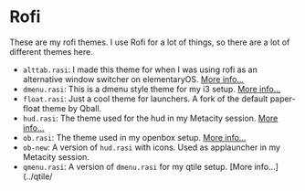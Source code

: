 # Rofi

These are my rofi themes. I use Rofi for a lot of things, so there are a lot of different themes here.

- `alttab.rasi`: I made this theme for when I was using rofi as an alternative window switcher on elementaryOS. [More info...](https://gist.github.com/RobinBoers/56022f6e185c3e91dd8186bd657228b9#use-rofi-as-alternative-alttab-switcher)
- `dmenu.rasi`: This is a dmenu style theme for my i3 setup. [More info...](../i3/)
- `float.rasi`: Just a cool theme for launchers. A fork of the default paper-float theme by Qball.
- `hud.rasi`: The theme used for the hud in my Metacity session. [More info...](../../usr/bin/)
- `ob.rasi`: The theme used in my openbox setup. [More info...](../openbox/)
- `ob-new`: A version of `hud.rasi` with icons. Used as applauncher in my Metacity session.
- `qmenu.rasi`: A version of `dmenu.rasi` for my qtile setup. [More info...](../qtile/